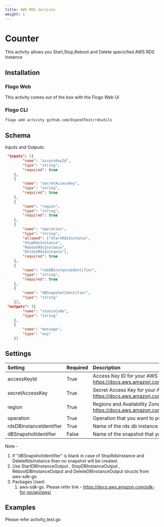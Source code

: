 ```yaml
---
title: AWS RDS Services
weight: 1
---
```


# Counter
This activity allows you Start,Stop,Reboot and Delete specicfied AWS RDS Instance

## Installation
### Flogo Web
This activity comes out of the box with the Flogo Web UI
### Flogo CLI
```bash
flogo add activity github.com/DipeshTest/rdsutils
```

## Schema
Inputs and Outputs:

```json
 "inputs": [{
		"name": "accessKeyId",
		"type": "string",
		"required": true
	},
	{
		"name": "secretAccessKey",
		"type": "string",
		"required": true
	},
	{
		"name": "region",
		"type": "string",
		"required": true
	},
	{
		"name": "operation",
		"type": "string",
		"allowed": ["StartRdsInstance",
		"StopRdsInstance",
		"RebootRdsInstance",
		"DeleteRdsInstance"],
		"required": true
	},
	{
		"name": "rdsDBInstanceIdentifier",
		"type": "string",
		"required": true
	},
	{
		"name": "dBSnapshotIdentifier",
		"type": "string"
	}],
 "outputs": [{
		"name": "statusCode",
		"type": "string"
	},
	{
		"name": "message",
		"type": "any"
	}]
```
## Settings
| Setting     | Required | Description |
|:------------|:---------|:------------|
| accessKeyId | True     | Access Key ID for your AWS acount , Use link :  https://docs.aws.amazon.com/IAM/latest/UserGuide/id_users_create.html |         
| secretAccessKey   | True    |Secret Access Key for your AWS acount , Use link :  https://docs.aws.amazon.com/IAM/latest/UserGuide/id_users_create.html |
| region    | True     | Regions and Availability Zones for AWS , Check link : https://docs.aws.amazon.com/AmazonRDS/latest/UserGuide/Concepts.RegionsAndAvailabilityZones.html|  
| operation   | True     | Operation that you want to perform on the specicfied aws rds instance |
| rdsDBInstanceIdentifier   | True     | Name of the rds db instance |
| dBSnapshotIdentifier   | False     | Name of the snapshot that you want to create in case of  StopRdsInstance and DeleteRdsInstance. |

Note - 
1. If "dBSnapshotIdentifier" is blank in case of StopRdsInstance and DeleteRdsInstance then no snapshot will be created.
1. Use StartDBInstanceOutput , StopDBInstanceOutput , RebootDBInstanceOutput and  DeleteDBInstanceOutput structs from aws-sdk-go
1. Packages Used:
	1. aws-sdk-go. Please refer link - https://docs.aws.amazon.com/sdk-for-go/api/aws/ 	   

 


## Examples
Please refer activity_test.go 
